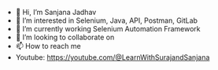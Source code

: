 - 👋 Hi, I’m Sanjana Jadhav
- 👀 I’m interested in Selenium, Java, API, Postman, GitLab
- 🌱 I’m currently working Selenium Automation Framework
- 💞️ I’m looking to collaborate on 
- 📫 How to reach me
- Youtube: https://youtube.com/@LearnWithSurajandSanjana

<!---
SanjanaJadhav2802/SanjanaJadhav2802 is a ✨ special ✨ repository because its `README.md` (this file) appears on your GitHub profile.
You can click the Preview link to take a look at your changes.
--->
